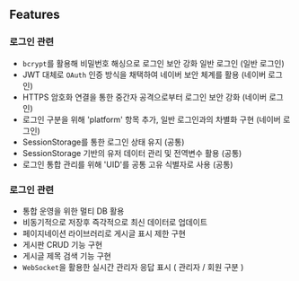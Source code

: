 ## Features

### 로그인 관련
- `bcrypt`를 활용해 비밀번호 해싱으로 로그인 보안 강화 일반 로그인 (일반 로그인)
- JWT 대체로 `OAuth` 인증 방식을 채택하여 네이버 보안 체계를 활용 (네이버 로그인) 
- HTTPS 암호화 연결을 통한 중간자 공격으로부터 로그인 보안 강화 (네이버 로그인)
- 로그인 구분을 위해 'platform' 항목 추가, 일반 로그인과의 차별화 구현 (네이버 로그인)
- SessionStorage를 통한 로그인 상태 유지 (공통)
- SessionStorage 기반의 유저 데이터 관리 및 전역변수 활용 (공통)
- 로그인 통합 관리를 위해 'UID'를 공통 고유 식별자로 사용 (공통)

### 로그인 관련
- 통합 운영을 위한 멀티 DB 활용
- 비동기적으로 저장후 즉각적으로 최신 데이터로 업데이트
- 페이지네이션 라이브러리로 게시글 표시 제한 구현
- 게시판 CRUD 기능 구현
- 게시글 제목 검색 기능 구현
- `WebSocket`을 활용한 실시간 관리자 응답 표시 ( 관리자 / 회원 구분 )

